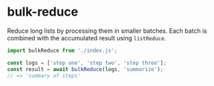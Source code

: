 # bulk-reduce

Reduce long lists by processing them in smaller batches. Each batch is combined
with the accumulated result using `listReduce`.

```javascript
import bulkReduce from './index.js';

const logs = ['step one', 'step two', 'step three'];
const result = await bulkReduce(logs, 'summarize');
// => 'summary of steps'
```
